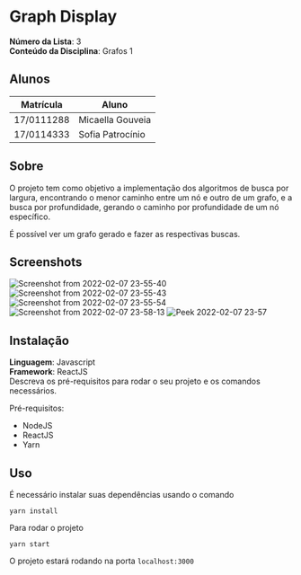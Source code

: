 # Graph Display

**Número da Lista**: 3<br>
**Conteúdo da Disciplina**: Grafos 1<br>

## Alunos
|Matrícula | Aluno |
| -- | -- |
| 17/0111288  |  Micaella Gouveia |
| 17/0114333  |  Sofia Patrocínio |

## Sobre 
O projeto tem como objetivo a implementação dos algoritmos de busca por largura, encontrando o menor caminho entre um nó e outro de um grafo, e a busca por profundidade, gerando o caminho por profundidade de um nó específico. 

É possível ver um grafo gerado e fazer as respectivas buscas.

## Screenshots
![Screenshot from 2022-02-07 23-55-40](https://user-images.githubusercontent.com/38709421/152909734-7267ee2d-dafa-405e-ac6b-09ea50096716.png)
![Screenshot from 2022-02-07 23-55-43](https://user-images.githubusercontent.com/38709421/152909736-c7605f2a-10f5-48a5-94a6-45f1d73f8943.png)
![Screenshot from 2022-02-07 23-55-54](https://user-images.githubusercontent.com/38709421/152909737-49bc1eeb-5cf7-4c76-9e32-c5fc9c4f8b50.png)
![Screenshot from 2022-02-07 23-58-13](https://user-images.githubusercontent.com/38709421/152909740-db94bcfd-4060-4b1f-a456-bef16ca22d4b.png)
![Peek 2022-02-07 23-57](https://user-images.githubusercontent.com/38709421/152909708-e2fcaad8-c0ac-4e8a-a9db-220393884e56.gif)


## Instalação 
**Linguagem**: Javascript<br>
**Framework**: ReactJS<br>
Descreva os pré-requisitos para rodar o seu projeto e os comandos necessários.

Pré-requisitos:
* NodeJS
* ReactJS
* Yarn

## Uso 
É necessário instalar suas dependências usando o comando
```
yarn install
```

Para rodar o projeto
```
yarn start
```

O projeto estará rodando na porta ```localhost:3000```
